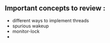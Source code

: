 ## Important concepts to review :
- different ways to implement threads
- spurious wakeup
- monitor-lock
- 
